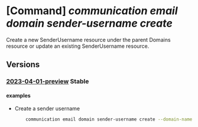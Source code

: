 # [Command] _communication email domain sender-username create_

Create a new SenderUsername resource under the parent Domains resource or update an existing SenderUsername resource.

## Versions

### [2023-04-01-preview](/Resources/mgmt-plane/L3N1YnNjcmlwdGlvbnMve30vcmVzb3VyY2Vncm91cHMve30vcHJvdmlkZXJzL21pY3Jvc29mdC5jb21tdW5pY2F0aW9uL2VtYWlsc2VydmljZXMve30vZG9tYWlucy97fS9zZW5kZXJ1c2VybmFtZXMve30=/2023-04-01-preview.xml) **Stable**

<!-- mgmt-plane /subscriptions/{}/resourcegroups/{}/providers/microsoft.communication/emailservices/{}/domains/{}/senderusernames/{} 2023-04-01-preview -->

#### examples

- Create a sender username
    ```bash
        communication email domain sender-username create --domain-name DomainName --email-service-name ResourceName -g ResourceGroup --sender-username SenderUsername --username Username --display-name DisplayName
    ```
